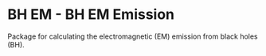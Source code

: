 # BH EM - BH EM Emission

Package for calculating the electromagnetic (EM) emission from black holes (BH).
